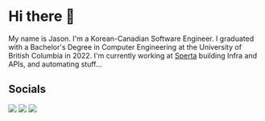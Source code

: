 # Hi there 👋

My name is Jason. I'm a Korean-Canadian Software Engineer. I graduated with a Bachelor's Degree in Computer Engineering at the University of British Columbia in 2022. I'm currently working at [Sperta](https://www.sperta.com/) building Infra and APIs, and automating stuff... 

## Socials

[<img src="https://img.shields.io/badge/linkedin-%230077B5.svg?style=for-the-badge&logo=linkedin&logoColor=white">](www.linkedin.com/in/smkjason) [<img src="https://img.shields.io/badge/Twitter-%231DA1F2.svg?style=for-the-badge&logo=Twitter&logoColor=white">](https://twitter.com/_smkjason) [<img src="https://img.shields.io/badge/Gmail-D14836?style=for-the-badge&logo=gmail&logoColor=white">](mailto:smkjason.99@gmail.com)
